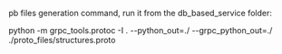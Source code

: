 pb files generation command, run it from the db_based_service folder:

python -m grpc_tools.protoc -I . --python_out=./ --grpc_python_out=./ ./proto_files/structures.proto
